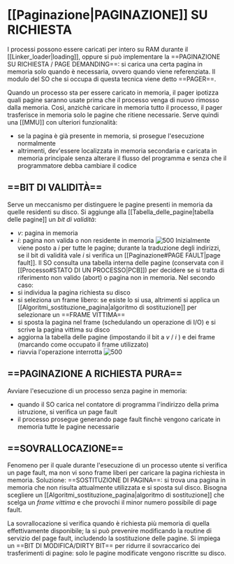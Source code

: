# [[Paginazione|PAGINAZIONE]] SU RICHIESTA
I processi possono essere caricati per intero su RAM durante il [[Linker_loader|loading]], oppure si può implementare la ==PAGINAZIONE SU RICHIESTA / PAGE DEMANDING==: si carica una certa pagina in memoria solo quando è necessaria, ovvero quando viene referenziata. Il modulo del SO che si occupa di questa tecnica viene detto ==PAGER==.

Quando un processo sta per essere caricato in memoria, il pager ipotizza quali pagine saranno usate prima che il processo venga di nuovo rimosso dalla memoria. Così, anzichè caricare in memoria tutto il processo, il pager trasferisce in memoria solo le pagine che ritiene necessarie.
Serve quindi una [[MMU]] con ulteriori funzionalità:
- se la pagina è già presente in memoria, si prosegue l'esecuzione normalmente
- altrimenti, dev'essere localizzata in memoria secondaria e caricata in memoria principale senza alterare il flusso del programma e senza che il programmatore debba cambiare il codice

## ==BIT DI VALIDITÀ==
Serve un meccanismo per distinguere le pagine presenti in memoria da quelle residenti su disco. Si aggiunge alla [[Tabella_delle_pagine|tabella delle pagine]] un _bit di validità_:
- _v_: pagina in memoria
- _i_: pagina non valida o non residente in memoria
![500](bit_di_validita1.png)
Inizialmente viene posto a _i_ per tutte le pagine; durante la traduzione degli indirizzi, se il bit di validità vale _i_ si verifica un [[Paginazione#PAGE FAULT|page fault]].
Il SO consulta una tabella interna delle pagine (conservata con il [[Processo#STATO DI UN PROCESSO|PCB]]) per decidere se si tratta di riferimento non valido (abort) o pagina non in memoria.
Nel secondo caso:
- si individua la pagina richiesta su disco
- si seleziona un frame libero: se esiste lo si usa, altrimenti si applica un [[Algoritmi_sostituzione_pagina|algoritmo di sostituzione]] per selezionare un ==FRAME VITTIMA==
- si sposta la pagina nel frame (schedulando un operazione di I/O) e si scrive la pagina vittima su disco
- aggiorna la tabella delle pagine (impostando il bit a _v_ / _i_ ) e dei frame (marcando come occupato il frame utilizzato)
- riavvia l'operazione interrotta
![500](bit_di_validita2.png)

## ==PAGINAZIONE A RICHIESTA PURA==
Avviare l'esecuzione di un processo senza pagine in memoria:
- quando il SO carica nel contatore di programma l'indirizzo della prima istruzione, si verifica un page fault
- il processo prosegue generando page fault finchè vengono caricate in memoria tutte le pagine necessarie

## ==SOVRALLOCAZIONE==
Fenomeno per il quale durante l'esecuzione di un processo utente si verifica un page fault, ma non vi sono frame liberi per caricare la pagina richiesta in memoria.
Soluzione: ==SOSTITUZIONE DI PAGINA==: si trova una pagina in memoria che non risulta attualmente utilizzata e si sposta sul disco.
Bisogna scegliere un [[Algoritmi_sostituzione_pagina|algoritmo di sostituzione]] che scelga un _frame vittima_ e che provochi il minor numero possibile di page fault.

La sovrallocazione si verifica quando è richiesta più memoria di quella effettivamente disponibile; la si può prevenire modificando la routine di servizio del page fault, includendo la sostituzione delle pagine.
Si impiega un ==BIT DI MODIFICA/DIRTY BIT== per ridurre il sovraccarico dei trasferimenti di pagine: solo le pagine modificate vengono riscritte su disco.